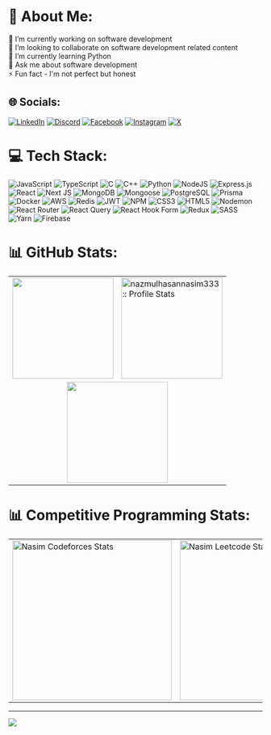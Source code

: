 # 💫 About Me:
🔭 I’m currently working on software development<br>👯 I’m looking to collaborate on software development related content<br>🌱 I’m currently learning Python<br>💬 Ask me about software development<br>⚡ Fun fact - I'm not perfect but honest


## 🌐 Socials:
[![LinkedIn](https://img.shields.io/badge/LinkedIn-%230077B5.svg?logo=linkedin&logoColor=white)](https://linkedin.com/in/nazmulhasannasim333)
[![Discord](https://img.shields.io/badge/Discord-%237289DA.svg?logo=discord&logoColor=white)](https://discord.gg/nazmulhasannasim333#6311)
[![Facebook](https://img.shields.io/badge/Facebook-%231877F2.svg?logo=Facebook&logoColor=white)](https://facebook.com/nazmulhasannasim333)
[![Instagram](https://img.shields.io/badge/Instagram-%23E4405F.svg?logo=Instagram&logoColor=white)](https://instagram.com/nazmulhasannasim333)
[![X](https://img.shields.io/badge/X-black.svg?logo=X&logoColor=white)](https://x.com/NHnasim333) 

# 💻 Tech Stack:
![JavaScript](https://img.shields.io/badge/javascript-%23323330.svg?style=for-the-badge&logo=javascript&logoColor=%23F7DF1E)
![TypeScript](https://img.shields.io/badge/typescript-%23007ACC.svg?style=for-the-badge&logo=typescript&logoColor=white)
![C](https://img.shields.io/badge/c-%2300599C.svg?style=for-the-badge&logo=c&logoColor=white)
![C++](https://img.shields.io/badge/c++-%2300599C.svg?style=for-the-badge&logo=c%2B%2B&logoColor=white)
![Python](https://img.shields.io/badge/python-%23323330.svg?style=for-the-badge&logo=python&logoColor=%23FFD43B)
![NodeJS](https://img.shields.io/badge/node.js-6DA55F?style=for-the-badge&logo=node.js&logoColor=white)
![Express.js](https://img.shields.io/badge/express.js-%23404d59.svg?style=for-the-badge&logo=express&logoColor=%2361DAFB)
![React](https://img.shields.io/badge/react-%2320232a.svg?style=for-the-badge&logo=react&logoColor=%2361DAFB)
![Next JS](https://img.shields.io/badge/Next-black?style=for-the-badge&logo=next.js&logoColor=white)
![MongoDB](https://img.shields.io/badge/MongoDB-%234ea94b.svg?style=for-the-badge&logo=mongodb&logoColor=white)
![Mongoose](https://img.shields.io/badge/mongoose-%23880000.svg?style=for-the-badge&logo=mongoose&logoColor=white)
![PostgreSQL](https://img.shields.io/badge/PostgreSQL-%23336791.svg?style=for-the-badge&logo=postgresql&logoColor=white)
![Prisma](https://img.shields.io/badge/Prisma-2D3748?style=for-the-badge&logo=prisma&logoColor=white)
![Docker](https://img.shields.io/badge/docker-%230db7ed.svg?style=for-the-badge&logo=docker&logoColor=white)
![AWS](https://img.shields.io/badge/AWS-%23FF9900.svg?style=for-the-badge&logo=amazon-aws&logoColor=white)
![Redis](https://img.shields.io/badge/redis-%23DD0031.svg?style=for-the-badge&logo=redis&logoColor=white)
![JWT](https://img.shields.io/badge/JWT-black?style=for-the-badge&logo=JSON%20web%20tokens)
![NPM](https://img.shields.io/badge/NPM-%23CB3837.svg?style=for-the-badge&logo=npm&logoColor=white)
![CSS3](https://img.shields.io/badge/css3-%231572B6.svg?style=for-the-badge&logo=css3&logoColor=white)
![HTML5](https://img.shields.io/badge/html5-%23E34F26.svg?style=for-the-badge&logo=html5&logoColor=white)
![Nodemon](https://img.shields.io/badge/NODEMON-%23323330.svg?style=for-the-badge&logo=nodemon&logoColor=%BBDEAD)
![React Router](https://img.shields.io/badge/React_Router-CA4245?style=for-the-badge&logo=react-router&logoColor=white)
![React Query](https://img.shields.io/badge/-React%20Query-FF4154?style=for-the-badge&logo=react%20query&logoColor=white)
![React Hook Form](https://img.shields.io/badge/React%20Hook%20Form-%23EC5990.svg?style=for-the-badge&logo=reacthookform&logoColor=white)
![Redux](https://img.shields.io/badge/redux-%23593d88.svg?style=for-the-badge&logo=redux&logoColor=white)
![SASS](https://img.shields.io/badge/SASS-hotpink.svg?style=for-the-badge&logo=SASS&logoColor=white)
![Yarn](https://img.shields.io/badge/yarn-%232C8EBB.svg?style=for-the-badge&logo=yarn&logoColor=white)
![Firebase](https://img.shields.io/badge/firebase-%23039BE5.svg?style=for-the-badge&logo=firebase)

# 📊 GitHub Stats:
<div align="center">
  <table>
    <tr>
      <td>
        <img src="https://github-readme-stats.vercel.app/api/top-langs/?username=nazmulhasannasim333&theme=radical&hide_border=false&include_all_commits=true&count_private=true&layout=compact" height="200px" />
      </td>
      <td>
        <img src="https://github-readme-stats.vercel.app/api?username=nazmulhasannasim333&theme=radical&show_icons=true&count_private=true&hide_border=false" alt="nazmulhasannasim333 :: Profile Stats" height="200px" />
      </td>
    </tr>
    <tr>
      <td colspan="2" align="center">
        <img src="https://github-readme-streak-stats.herokuapp.com/?user=nazmulhasannasim333&theme=radical&hide_border=false" height="200px" />
      </td>
    </tr>
  </table>
</div>

# 📊 Competitive Programming Stats:
<div align="center">
  <table>
    <tr>
      <td>
        <a href="https://codeforces.com/profile/nasim333" target="_blank">
          <img height="316" src="https://codeforces-readme-stats.vercel.app/api/card?username=nasim333&theme=radical&disable_animations=false&show_icons=true&force_username=true" alt="Nasim Codeforces Stats"/>
        </a>
      </td>
      <td>
        <a href="https://leetcode.com/u/nasim333" target="_blank">
          <img height="316" src="https://leetcard.jacoblin.cool/nasim333?theme=radical&font=Fira%20Code&ext=contest" alt="Nasim Leetcode Stats"/>
        </a>
      </td>
    </tr>
  </table>
</div>

---
[![](https://visitcount.itsvg.in/api?id=nazmulhasannasim333&icon=0&color=6)](https://visitcount.itsvg.in)

<!-- Proudly created with GPRM ( https://gprm.itsvg.in ) -->

